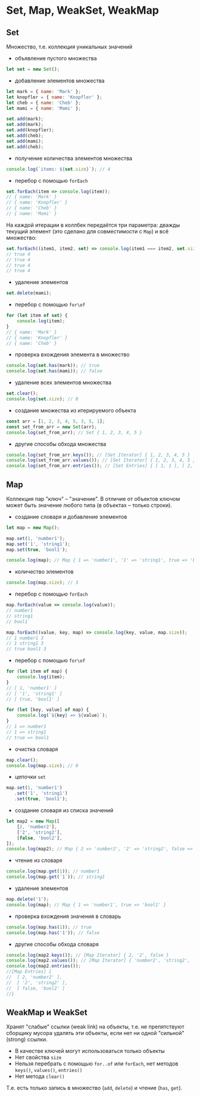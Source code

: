 # Set, Map, WeakSet, WeakMap

## Set
Множество, т.е. коллекция уникальных значений

+ объявление пустого множества
```javascript
let set = new Set();
```

+ добавление элементов множества
```javascript
let mark = { name: 'Mark' };
let knopfler = { name: 'Knopfler' };
let cheb = { name: 'Cheb' };
let mami = { name: 'Mami' };

set.add(mark);
set.add(mark);
set.add(knopfler);
set.add(cheb);
set.add(mami);
set.add(cheb);
```

+ получение количества элементов множества
```javascript
console.log(`items: ${set.size}`); // 4
```

+ перебор с помощью `forEach`
```javascript
set.forEach(item => console.log(item));
// { name: 'Mark' }
// { name: 'Knopfler' }
// { name: 'Cheb' }
// { name: 'Mami' }
```

На каждой итерации в коллбек передаётся три параметра: дважды текущий элемент (это сделано для совместимости с `Map`) и всё множество:
```javascript
set.forEach((item1, item2, set) => console.log(item1 === item2, set.size));
// true 4
// true 4
// true 4
// true 4
```

+ удаление элементов
```javascript
set.delete(mami);
```

+ перебор с помощью `for\of`
```javascript
for (let item of set) {
    console.log(item);
}
// { name: 'Mark' }
// { name: 'Knopfler' }
// { name: 'Cheb' }
```

+ проверка вхождения элемента в множество
```javascript
console.log(set.has(mark)); // true
console.log(set.has(mami)); // false
```

+ удаление всех элементов множества
```javascript
set.clear();
console.log(set.size); // 0
```

+ создание множества из итерируемого объекта
```javascript
const arr = [1, 2, 3, 4, 5, 3, 5, 1];
const set_from_arr = new Set(arr);
console.log(set_from_arr); // Set { 1, 2, 3, 4, 5 }
```

+ другие способы обхода множества
```javascript
console.log(set_from_arr.keys()); // [Set Iterator] { 1, 2, 3, 4, 5 }
console.log(set_from_arr.values()); // [Set Iterator] { 1, 2, 3, 4, 5 }
console.log(set_from_arr.entries()); // [Set Entries] { [ 1, 1 ], [ 2, 2 ], [ 3, 3 ], [ 4, 4 ], [ 5, 5 ] }
```

## Map
Коллекция пар "ключ" – "значение". В отличие от объектов ключом может быть значение любого типа (в объектах – только строки).

+ создание словаря и добавление элементов
```javascript
let map = new Map();

map.set(1, 'number1');
map.set('1', 'string1');
map.set(true, 'bool1');

console.log(map); // Map { 1 => 'number1', '1' => 'string1', true => 'bool1' }
```

+ количество элементов
```javascript
console.log(map.size); // 3
```

+ перебор с помощью `forEach`
```javascript
map.forEach(value => console.log(value));
// number1
// string1
// bool1

map.forEach((value, key, map) => console.log(key, value, map.size));
// 1 number1 3
// 1 string1 3
// true bool1 3
```

+ перебор с помощью `for\of`
```javascript
for (let item of map) {
    console.log(item);
}
// [ 1, 'number1' ]
// [ '1', 'string1' ]
// [ true, 'bool1' ]

for (let [key, value] of map) {
    console.log(`${key} => ${value}`);
}
// 1 => number1
// 1 => string1
// true => bool1
```

+ очистка словаря
```javascript
map.clear();
console.log(map.size); // 0
```

+ цепочки `set`
```javascript
map.set(1, 'number1') 
   .set('1', 'string1')
   .set(true, 'bool1');
```

+ создание словаря из списка значений
```javascript
let map2 = new Map([
    [2, 'number2'],
    ['2', 'string2'],
    [false, 'bool2'],
]);
console.log(map2); // Map { 2 => 'number2', '2' => 'string2', false => 'bool2' }
```

+ чтение из словаря
```javascript
console.log(map.get(1)); // number1
console.log(map.get(`1`)); // string1
```

+ удаление элементов
```javascript
map.delete('1');
console.log(map); // Map { 1 => 'number1', true => 'bool1' }
```

+ проверка вхождения значения в словарь
```javascript
console.log(map.has(1)); // true
console.log(map.has('1')); // false
```

+ другие способы обхода словаря
```javascript
console.log(map2.keys()); // [Map Iterator] { 2, '2', false }
console.log(map2.values()); // [Map Iterator] { 'number2', 'string2', 'bool2' }
console.log(map2.entries());
//[Map Entries] {
//  [ 2, 'number2' ],
//  [ '2', 'string2' ],
//  [ false, 'bool2' ]
//}
```

## WeakMap и WeakSet
Хранят "слабые" ссылки (weak link) на объекты, т.е. не препятствуют сборщику мусора удалять эти объекты, если нет ни одной "сильной" (strong) ссылки.

* В качестве ключей могут использоваться только объекты
* Нет свойства `size`
* Нельзя перебрать с помощью `for..of` или `forEach`, нет методов `keys()`, `values()`, `entries()`
* Нет метода `clear()`

Т.е. есть только запись в множество (`add`, `delete`) и чтение (`has`, `get`).
